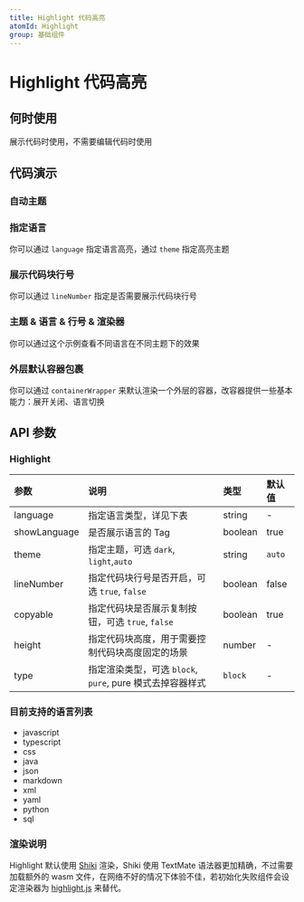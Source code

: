 ```yaml
---
title: Highlight 代码高亮
atomId: Highlight
group: 基础组件
---
```


# Highlight 代码高亮

## 何时使用

展示代码时使用，不需要编辑代码时使用

## 代码演示

### 自动主题

<code src="./demos/auto.tsx" ></code>

### 指定语言

你可以通过 `language` 指定语言高亮，通过 `theme` 指定高亮主题

<code src="./demos/basic.tsx" ></code>

### 展示代码块行号

你可以通过 `lineNumber` 指定是否需要展示代码块行号

<code src="./demos/lineNumber.tsx" ></code>

### 主题 & 语言 & 行号 & 渲染器

你可以通过这个示例查看不同语言在不同主题下的效果

<code src="./demos/theme.tsx" ></code>

### 外层默认容器包裹

你可以通过 `containerWrapper` 来默认渲染一个外层的容器，改容器提供一些基本能力：展开关闭、语言切换

<code src="./demos/wrapper.tsx" ></code>

## API 参数

### Highlight

| 参数         | 说明                                                      | 类型    | 默认值 |
| :----------- | :-------------------------------------------------------- | :------ | :----- |
| language     | 指定语言类型，详见下表                                    | string  | -      |
| showLanguage | 是否展示语言的 Tag                                        | boolean | true   |
| theme        | 指定主题，可选 `dark`, `light`,`auto`                     | string  | `auto` |
| lineNumber   | 指定代码块行号是否开启，可选 `true`, `false`              | boolean | false  |
| copyable     | 指定代码块是否展示复制按钮，可选 `true`, `false`          | boolean | true   |
| height       | 指定代码块高度，用于需要控制代码块高度固定的场景          | number  | -      |
| type         | 指定渲染类型，可选 `block`, `pure`, pure 模式去掉容器样式 | `block` | -      |

### 目前支持的语言列表

- javascript
- typescript
- css
- java
- json
- markdown
- xml
- yaml
- python
- sql

### 渲染说明

Highlight 默认使用 [Shiki](https://github.com/shikijs/shiki) 渲染，Shiki 使用 TextMate 语法器更加精确，不过需要加载额外的 wasm 文件，在网络不好的情况下体验不佳，若初始化失败组件会设定渲染器为 [highlight.js](https://highlightjs.org/) 来替代。
